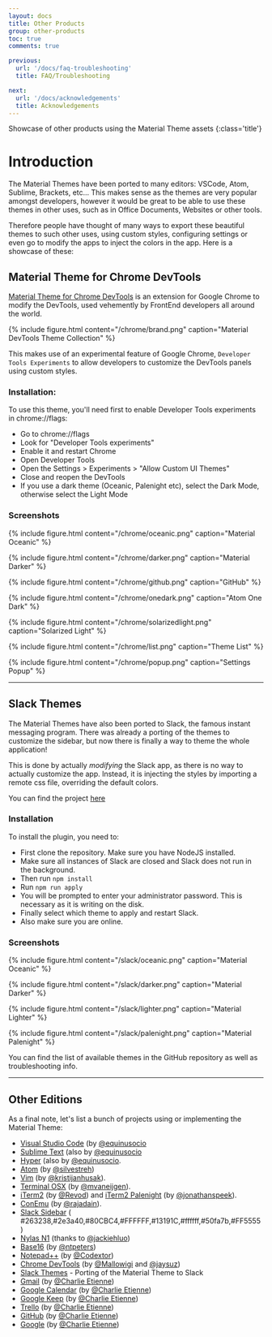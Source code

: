 ```yaml
---
layout: docs
title: Other Products
group: other-products
toc: true
comments: true

previous:
  url: '/docs/faq-troubleshooting'
  title: FAQ/Troubleshooting

next:
  url: '/docs/acknowledgements'
  title: Acknowledgements
---
```


Showcase of other products using the Material Theme assets
{:class='title'}

# Introduction

The Material Themes have been ported to many editors: VSCode, Atom, Sublime, Brackets, etc... This makes sense as the themes are very popular amongst developers, however it would be great to be able to use these themes in other uses, such as in Office Documents, Websites or other tools.

Therefore people have thought of many ways to export these beautiful themes to such other uses, using custom styles, configuring settings or even go to modify the apps to inject the colors in the app. Here is a showcase of these:

## Material Theme for Chrome DevTools

[Material Theme for Chrome DevTools](https://chrome.google.com/webstore/detail/material-devtools-theme-c/jmefikbdhgocdjeejjnnepgnfkkbpgjo) is an extension for Google Chrome to modify the DevTools, used vehemently by FrontEnd developers all around the world.

{% include figure.html content="/chrome/brand.png" caption="Material DevTools Theme Collection" %}

This makes use of an experimental feature of Google Chrome, `Developer Tools Experiments` to allow developers to customize the DevTools panels using custom styles.

### Installation:

To use this theme, you'll need first to enable Developer Tools experiments in chrome://flags:
- Go to chrome://flags
- Look for "Developer Tools experiments"
- Enable it and restart Chrome
- Open Developer Tools
- Open the Settings > Experiments > "Allow Custom UI Themes"
- Close and reopen the DevTools
- If you use a dark theme (Oceanic, Palenight etc), select the Dark Mode, otherwise select the Light Mode

### Screenshots

{% include figure.html content="/chrome/oceanic.png" caption="Material Oceanic" %}

{% include figure.html content="/chrome/darker.png" caption="Material Darker" %}

{% include figure.html content="/chrome/github.png" caption="GitHub" %}

{% include figure.html content="/chrome/onedark.png" caption="Atom One Dark" %}

{% include figure.html content="/chrome/solarizedlight.png" caption="Solarized Light" %}

{% include figure.html content="/chrome/list.png" caption="Theme List" %}

{% include figure.html content="/chrome/popup.png" caption="Settings Popup" %}

---
## Slack Themes

The Material Themes have also been ported to Slack, the famous instant messaging program. There was already a porting of the themes to customize the sidebar, but now there is finally a way to theme the whole application!

This is done by actually *modifying* the Slack app, as there is no way to actually customize the app. Instead, it is injecting the styles by importing a remote css file, overriding the default colors.

You can find the project [here](https://github.com/mallowigi/slack-themes)

### Installation

To install the plugin, you need to:
- First clone the repository. Make sure you have NodeJS installed.
- Make sure all instances of Slack are closed and Slack does not run in the background.
- Then run `npm install`
- Run `npm run apply`
- You will be prompted to enter your administrator password. This is necessary as it is writing on the disk.
- Finally select which theme to apply and restart Slack.
- Also make sure you are online.

### Screenshots

{% include figure.html content="/slack/oceanic.png" caption="Material Oceanic" %}

{% include figure.html content="/slack/darker.png" caption="Material Darker" %}

{% include figure.html content="/slack/lighter.png" caption="Material Lighter" %}

{% include figure.html content="/slack/palenight.png" caption="Material Palenight" %}

You can find the list of available themes in the GitHub repository as well as troubleshooting info.

---

## Other Editions

As a final note, let's list a bunch of projects using or implementing the Material Theme:

- [Visual Studio Code](https://github.com/equinusocio/vsc-material-theme/) (by [@equinusocio](https://github.com/equinusocio)
- [Sublime Text](https://github.com/equinusocio/material-theme/) (also by [@equinusocio](https://github.com/equinusocio)
- [Hyper](https://github.com/equinusocio/hyper-material-theme) (also by [@equinusocio](https://github.com/equinusocio).
- [Atom](https://github.com/silvestreh/atom-material-ui) (by [@silvestreh](https://github.com/silvestreh))
- [Vim](https://github.com/kristijanhusak/vim-hybrid-material) (by [@kristijanhusak](https://github.com/kristijanhusak)).
- [Terminal OSX](https://gist.github.com/mvaneijgen/4c56701215847dd5ddcf) (by [@mvaneijgen](https://github.com/mvaneijgen)).
- [iTerm2](https://gist.github.com/Revod/3f3115f8d4b90fc986fd4b61441c2567) (by [@Revod](https://github.com/Revod)) and [iTerm2 Palenight](https://github.com/JonathanSpeek/palenight-iterm2) (by [@jonathanspeek](https://github.com/jonathanspeek)).
- [ConEmu](https://gist.github.com/rajadain/b306b2ba71bd58a1df41) (by [@rajadain](https://github.com/rajadain)).
- [Slack Sidebar](https://slack.com/) ( #263238,#2e3a40,#80CBC4,#FFFFFF,#13191C,#ffffff,#50fa7b,#FF5555 )
- [Nylas N1](https://github.com/jackiehluo/n1-material) (thanks to [@jackiehluo](https://github.com/jackiehluo))
- [Base16](https://github.com/ntpeters/base16-materialtheme-scheme) (by [@ntpeters](https://github.com/ntpeters))
- [Notepad++](https://github.com/Codextor/npp-material-theme) (by [@Codextor](https://github.com/Codextor))
- [Chrome DevTools](https://chrome.google.com/webstore/detail/material-devtools-theme-c/jmefikbdhgocdjeejjnnepgnfkkbpgjo) (by [@Mallowigi](https://github.com/mallowigi) and [@jaysuz](https://github.com/jaysuz))
- [Slack Themes](https://www.npmjs.com/package/@mallowigi/slack-themes) - Porting of the Material Theme to Slack
- [Gmail](https://userstyles.org/styles/174257/material-dark-gmail) (by [@Charlie Etienne](https://github.com/CharlieEtienne))
- [Google Calendar](https://userstyles.org/styles/174228/material-dark-google-calendar) (by [@Charlie Etienne](https://github.com/CharlieEtienne))
- [Google Keep](https://userstyles.org/styles/174291/material-dark-google-keep) (by [@Charlie Etienne](https://github.com/CharlieEtienne))
- [Trello](https://userstyles.org/styles/167605/material-dark-trello) (by [@Charlie Etienne](https://github.com/CharlieEtienne))
- [GitHub](https://github.com/CharlieEtienne/material-github) (by [@Charlie Etienne](https://github.com/CharlieEtienne))
- [Google](https://github.com/CharlieEtienne/material-google) (by [@Charlie Etienne](https://github.com/CharlieEtienne))
